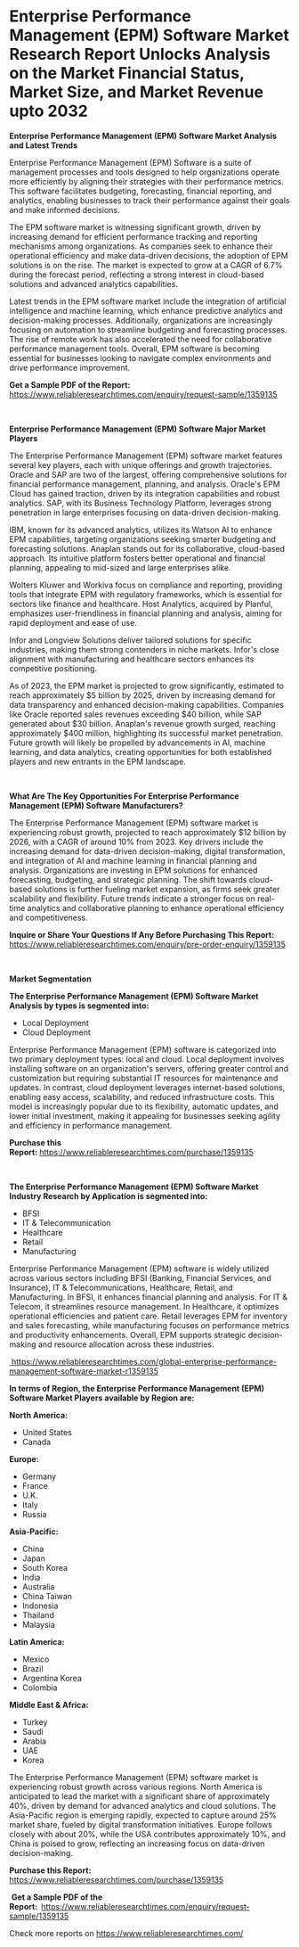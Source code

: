 <p><h1>Enterprise Performance Management (EPM) Software Market Research Report Unlocks Analysis on the Market Financial Status, Market Size, and Market Revenue upto 2032</h1></p><p><strong>Enterprise Performance Management (EPM) Software Market Analysis and Latest Trends</strong></p>
<p><p>Enterprise Performance Management (EPM) Software is a suite of management processes and tools designed to help organizations operate more efficiently by aligning their strategies with their performance metrics. This software facilitates budgeting, forecasting, financial reporting, and analytics, enabling businesses to track their performance against their goals and make informed decisions.</p><p>The EPM software market is witnessing significant growth, driven by increasing demand for efficient performance tracking and reporting mechanisms among organizations. As companies seek to enhance their operational efficiency and make data-driven decisions, the adoption of EPM solutions is on the rise. The market is expected to grow at a CAGR of 6.7% during the forecast period, reflecting a strong interest in cloud-based solutions and advanced analytics capabilities.</p><p>Latest trends in the EPM software market include the integration of artificial intelligence and machine learning, which enhance predictive analytics and decision-making processes. Additionally, organizations are increasingly focusing on automation to streamline budgeting and forecasting processes. The rise of remote work has also accelerated the need for collaborative performance management tools. Overall, EPM software is becoming essential for businesses looking to navigate complex environments and drive performance improvement.</p></p>
<p><strong>Get a Sample PDF of the Report:&nbsp;</strong> <a href="https://www.reliableresearchtimes.com/enquiry/request-sample/1359135?utm_campaign=2230&utm_medium=2&utm_source=Github&utm_content=ia&utm_term=11032025&utm_id=enterprise-performance-management-epm-software">https://www.reliableresearchtimes.com/enquiry/request-sample/1359135</a></p>
<p>&nbsp;</p>
<p><strong>Enterprise Performance Management (EPM) Software Major Market Players</strong></p>
<p><p>The Enterprise Performance Management (EPM) software market features several key players, each with unique offerings and growth trajectories. Oracle and SAP are two of the largest, offering comprehensive solutions for financial performance management, planning, and analysis. Oracle's EPM Cloud has gained traction, driven by its integration capabilities and robust analytics. SAP, with its Business Technology Platform, leverages strong penetration in large enterprises focusing on data-driven decision-making.</p><p>IBM, known for its advanced analytics, utilizes its Watson AI to enhance EPM capabilities, targeting organizations seeking smarter budgeting and forecasting solutions. Anaplan stands out for its collaborative, cloud-based approach. Its intuitive platform fosters better operational and financial planning, appealing to mid-sized and large enterprises alike.</p><p>Wolters Kluwer and Workiva focus on compliance and reporting, providing tools that integrate EPM with regulatory frameworks, which is essential for sectors like finance and healthcare. Host Analytics, acquired by Planful, emphasizes user-friendliness in financial planning and analysis, aiming for rapid deployment and ease of use.</p><p>Infor and Longview Solutions deliver tailored solutions for specific industries, making them strong contenders in niche markets. Infor's close alignment with manufacturing and healthcare sectors enhances its competitive positioning.</p><p>As of 2023, the EPM market is projected to grow significantly, estimated to reach approximately $5 billion by 2025, driven by increasing demand for data transparency and enhanced decision-making capabilities. Companies like Oracle reported sales revenues exceeding $40 billion, while SAP generated about $30 billion. Anaplan's revenue growth surged, reaching approximately $400 million, highlighting its successful market penetration. Future growth will likely be propelled by advancements in AI, machine learning, and data analytics, creating opportunities for both established players and new entrants in the EPM landscape.</p></p>
<p>&nbsp;</p>
<p><strong>What Are The Key Opportunities For Enterprise Performance Management (EPM) Software Manufacturers?</strong></p>
<p><p>The Enterprise Performance Management (EPM) software market is experiencing robust growth, projected to reach approximately $12 billion by 2026, with a CAGR of around 10% from 2023. Key drivers include the increasing demand for data-driven decision-making, digital transformation, and integration of AI and machine learning in financial planning and analysis. Organizations are investing in EPM solutions for enhanced forecasting, budgeting, and strategic planning. The shift towards cloud-based solutions is further fueling market expansion, as firms seek greater scalability and flexibility. Future trends indicate a stronger focus on real-time analytics and collaborative planning to enhance operational efficiency and competitiveness.</p></p>
<p><strong>Inquire or Share Your Questions If Any Before Purchasing This Report:</strong> <a href="https://www.reliableresearchtimes.com/enquiry/pre-order-enquiry/1359135?utm_campaign=2230&utm_medium=2&utm_source=Github&utm_content=ia&utm_term=11032025&utm_id=enterprise-performance-management-epm-software">https://www.reliableresearchtimes.com/enquiry/pre-order-enquiry/1359135</a></p>
<p>&nbsp;</p>
<p><strong>Market Segmentation</strong></p>
<p><strong>The Enterprise Performance Management (EPM) Software Market Analysis by types is segmented into:</strong></p>
<p><ul><li>Local Deployment</li><li>Cloud Deployment</li></ul></p>
<p><p>Enterprise Performance Management (EPM) software is categorized into two primary deployment types: local and cloud. Local deployment involves installing software on an organization's servers, offering greater control and customization but requiring substantial IT resources for maintenance and updates. In contrast, cloud deployment leverages internet-based solutions, enabling easy access, scalability, and reduced infrastructure costs. This model is increasingly popular due to its flexibility, automatic updates, and lower initial investment, making it appealing for businesses seeking agility and efficiency in performance management.</p></p>
<p><strong>Purchase this Report:&nbsp;</strong><a href="https://www.reliableresearchtimes.com/purchase/1359135?utm_campaign=2230&utm_medium=2&utm_source=Github&utm_content=ia&utm_term=11032025&utm_id=enterprise-performance-management-epm-software">https://www.reliableresearchtimes.com/purchase/1359135</a></p>
<p>&nbsp;</p>
<p><strong>The Enterprise Performance Management (EPM) Software Market Industry Research by Application is segmented into:</strong></p>
<p><ul><li>BFSI</li><li>IT & Telecommunication</li><li>Healthcare</li><li>Retail</li><li>Manufacturing</li></ul></p>
<p><p>Enterprise Performance Management (EPM) software is widely utilized across various sectors including BFSI (Banking, Financial Services, and Insurance), IT & Telecommunications, Healthcare, Retail, and Manufacturing. In BFSI, it enhances financial planning and analysis. For IT & Telecom, it streamlines resource management. In Healthcare, it optimizes operational efficiencies and patient care. Retail leverages EPM for inventory and sales forecasting, while manufacturing focuses on performance metrics and productivity enhancements. Overall, EPM supports strategic decision-making and resource allocation across these industries.</p></p>
<p><a href="https://www.reliableresearchtimes.com/global-enterprise-performance-management-software-market-r1359135?utm_campaign=2230&utm_medium=2&utm_source=Github&utm_content=ia&utm_term=11032025&utm_id=enterprise-performance-management-epm-software">&nbsp;https://www.reliableresearchtimes.com/global-enterprise-performance-management-software-market-r1359135</a></p>
<p><strong>In terms of Region, the Enterprise Performance Management (EPM) Software Market Players available by Region are:</strong></p>
<p>
    <p> <strong> North America: </strong>
        <ul>
            <li>United States</li>
            <li>Canada</li>
        </ul>
        </p> 
    <p> <strong> Europe: </strong>
        <ul>
            <li>Germany</li>
            <li>France</li>
            <li>U.K.</li>
            <li>Italy</li>
            <li>Russia</li>
        </ul>
        </p> 
    <p> <strong> Asia-Pacific: </strong>
        <ul>
            <li>China</li>
            <li>Japan</li>
            <li>South Korea</li>
            <li>India</li>
            <li>Australia</li>
            <li>China Taiwan</li>
            <li>Indonesia</li>
            <li>Thailand</li>
            <li>Malaysia</li>
        </ul>
        </p> 
    <p> <strong> Latin America: </strong>
        <ul>
            <li>Mexico</li>
            <li>Brazil</li>
            <li>Argentina Korea</li>
            <li>Colombia</li>
        </ul>
        </p> 
    <p> <strong> Middle East & Africa: </strong>
        <ul>
            <li>Turkey</li>
            <li>Saudi</li>
            <li>Arabia</li>
            <li>UAE</li>
            <li>Korea</li>
        </ul>
    </p>
    </p>
<p><p>The Enterprise Performance Management (EPM) software market is experiencing robust growth across various regions. North America is anticipated to lead the market with a significant share of approximately 40%, driven by demand for advanced analytics and cloud solutions. The Asia-Pacific region is emerging rapidly, expected to capture around 25% market share, fueled by digital transformation initiatives. Europe follows closely with about 20%, while the USA contributes approximately 10%, and China is poised to grow, reflecting an increasing focus on data-driven decision-making.</p></p>
<p><strong>Purchase this Report: </strong><a href="https://www.reliableresearchtimes.com/purchase/1359135?utm_campaign=2230&utm_medium=2&utm_source=Github&utm_content=ia&utm_term=11032025&utm_id=enterprise-performance-management-epm-software">https://www.reliableresearchtimes.com/purchase/1359135</a></p>
<p>&nbsp;<strong>Get a Sample PDF of the Report:&nbsp;&nbsp;</strong><a href="https://www.reliableresearchtimes.com/enquiry/request-sample/1359135?utm_campaign=2230&utm_medium=2&utm_source=Github&utm_content=ia&utm_term=11032025&utm_id=enterprise-performance-management-epm-software">https://www.reliableresearchtimes.com/enquiry/request-sample/1359135</a></p>
<p><strong></strong></p>
<p>Check more reports on <a href="https://www.reliableresearchtimes.com/?utm_campaign=2230&utm_medium=2&utm_source=Github&utm_content=ia&utm_term=11032025&utm_id=enterprise-performance-management-epm-software">https://www.reliableresearchtimes.com/</a></p>